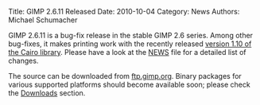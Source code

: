 Title: GIMP 2.6.11 Released
Date: 2010-10-04
Category: News
Authors: Michael Schumacher

GIMP 2.6.11 is a bug-fix release in the stable GIMP 2.6 series. Among other bug-fixes, it makes printing work with the recently released [version 1.10 of the Cairo library](http://cairographics.org/news/cairo-1.10.0/). Please have a look at the [NEWS](http://developer.gimp.org/NEWS-2.6) file for a detailed list of changes.

The source can be downloaded from [ftp.gimp.org](http://gimp.org/downloads/#mirrors). Binary packages for various supported platforms should become available soon; please check the [Downloads](http://gimp.org/downloads/) section.